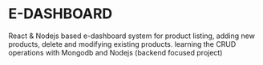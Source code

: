 # E-DASHBOARD
 React & Nodejs based e-dashboard system for product listing, adding new products, delete and modifying existing products. learning the CRUD operations with Mongodb and Nodejs (backend focused project)
